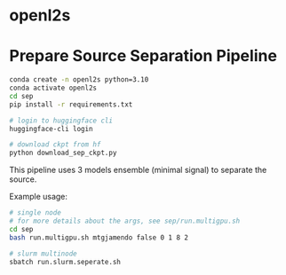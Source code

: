 # openl2s


# Prepare Source Separation Pipeline
```bash
conda create -n openl2s python=3.10
conda activate openl2s
cd sep
pip install -r requirements.txt

# login to huggingface cli
huggingface-cli login

# download ckpt from hf
python download_sep_ckpt.py
```

This pipeline uses 3 models ensemble (minimal signal) to separate the source.

Example usage:

```bash
# single node
# for more details about the args, see sep/run.multigpu.sh
cd sep
bash run.multigpu.sh mtgjamendo false 0 1 8 2

# slurm multinode
sbatch run.slurm.seperate.sh
```
